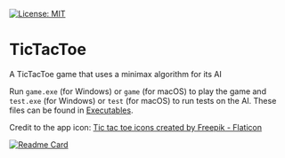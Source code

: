 [![License: MIT](https://img.shields.io/badge/License-MIT-yellow.svg)](https://opensource.org/licenses/MIT)
# TicTacToe
A TicTacToe game that uses a minimax algorithm for its AI

Run `game.exe` (for Windows) or `game` (for macOS) to play the game and `test.exe` (for Windows) or `test` (for macOS)
to run tests on the AI. These files can be found in [Executables](./Executables).

Credit to the app icon: [Tic tac toe icons created by Freepik - Flaticon](https://www.flaticon.com/free-icons/tic-tac-toe) 

[![Readme Card](https://github-readme-stats.vercel.app/api/pin/?username=Shayan1503&repo=TicTacToe&theme=react)](https://github.com/Shayan1503/TicTacToe)
